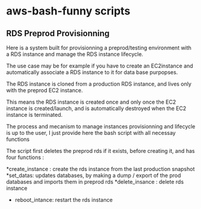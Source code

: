 # aws-bash-funny scripts

## RDS Preprod Provisionning

Here is a system built for provisionning a preprod/testing environment with a RDS instance and manage the RDS instance lifecycle.

The use case may be for example if you have to create an EC2instance and automatically associate a RDS instance to it for data base purpopses.

The RDS instance is cloned from a production RDS instance, and lives only with the preprod EC2 instance.

This means the RDS instance is created once and only once the EC2 instance is created/launch, and is automatically destroyed when the EC2 instance is terminated.

The process and mecanism to manage instances provisionning and lifecycle is up to the user, I just provide here the bash script with all necessay functions
 
The script first deletes the preprod rds if it exists, before creating it, and has four functions :

  *create_instance : create the rds instance from the last production snapshot
  *set_datas: updates databases, by making a dump / export of the prod databases and imports them in preprod rds
  *delete_insance : delete rds instance
  * reboot_intance: restart the rds instance
